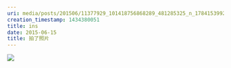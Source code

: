 ```yaml
---
uri: media/posts/201506/11377929_101418756868289_481285325_n_17841539923033595.jpg
creation_timestamp: 1434380051
title: ins
date: 2015-06-15
title: 拍了照片
---
```


![](media/posts/201506/11377929_101418756868289_481285325_n_17841539923033595.jpg)

